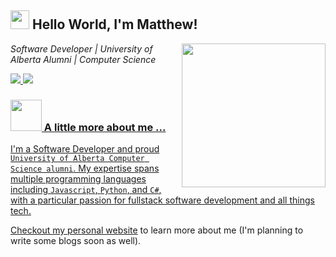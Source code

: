 <h2><img src="https://emojis.slackmojis.com/emojis/images/1531849430/4246/blob-sunglasses.gif?1531849430" width="30"/> Hello World, I'm Matthew!</h2>
<img align='right' src="https://media.giphy.com/media/M9gbBd9nbDrOTu1Mqx/giphy.gif" width="230">
<p>
    <em>Software Developer | University of Alberta Alumni | Computer Science</em>
</p>

<a href="mailto:lnminh175@gmail.com"><img src="https://img.shields.io/badge/mail-%23ff4343.svg?&style=for-the-badge&logo=gmail&logoColor=white"/>
<a href="https://www.linkedin.com/in/ln-minh/"><img src="https://img.shields.io/badge/LinkedIn-0077B5?style=for-the-badge&logo=linkedin&logoColor=white"/>

### <img src="https://media.giphy.com/media/VgCDAzcKvsR6OM0uWg/giphy.gif" width="50"> A little more about me ...  

I'm a Software Developer and proud `University of Alberta Computer Science alumni`. My expertise spans multiple programming languages including `Javascript`, `Python`, and `C#`, with a particular passion for fullstack software development and all things tech.


Checkout my [personal website](https://nluu.vercel.app/) to learn more about me (I'm planning to write some blogs soon as well).
